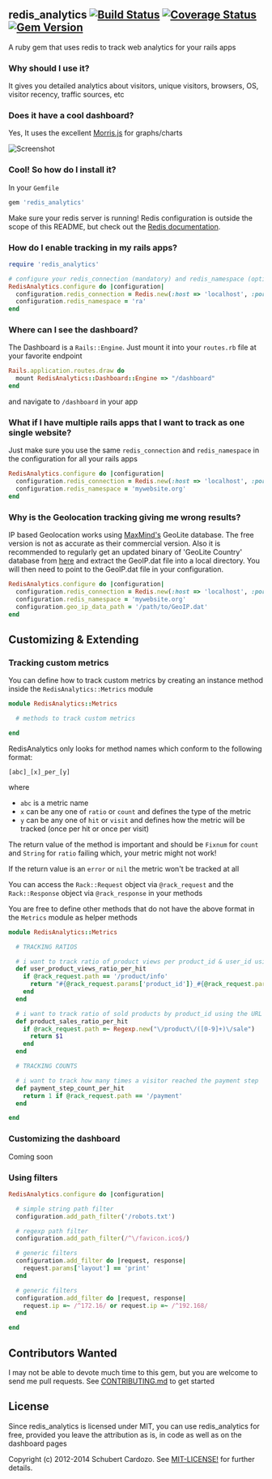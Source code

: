 ## redis_analytics [![Build Status](https://travis-ci.org/saturnine/redis_analytics.png?branch=master)](https://travis-ci.org/saturnine/redis_analytics) [![Coverage Status](https://coveralls.io/repos/saturnine/redis_analytics/badge.png?branch=master)](https://coveralls.io/r/saturnine/redis_analytics) [![Gem Version](https://badge.fury.io/rb/redis_analytics.png)](http://badge.fury.io/rb/redis_analytics)

A ruby gem that uses redis to track web analytics for your rails apps

### Why should I use it?

It gives you detailed analytics about visitors, unique visitors, browsers, OS, visitor recency, traffic sources, etc

### Does it have a cool dashboard?

Yes, It uses the excellent [Morris.js](http://morrisjs.github.io/morris.js/) for graphs/charts

![Screenshot](https://github.com/saturnine/redis_analytics/raw/master/screenshot.png)

### Cool! So how do I install it?

In your `Gemfile`

```ruby
gem 'redis_analytics'
```

Make sure your redis server is running! Redis configuration is outside the scope of this README, but
check out the [Redis documentation](http://redis.io/documentation).

### How do I enable tracking in my rails apps?

```ruby
require 'redis_analytics'

# configure your redis_connection (mandatory) and redis_namespace (optional)
RedisAnalytics.configure do |configuration|
  configuration.redis_connection = Redis.new(:host => 'localhost', :port => '6379')
  configuration.redis_namespace = 'ra'
end
```

### Where can I see the dashboard?

The Dashboard is a `Rails::Engine`. Just mount it into your `routes.rb` file at your favorite endpoint

```ruby
Rails.application.routes.draw do
  mount RedisAnalytics::Dashboard::Engine => "/dashboard"
end
```

and navigate to `/dashboard` in your app

### What if I have multiple rails apps that I want to track as one single website?

Just make sure you use the same `redis_connection` and `redis_namespace` in the configuration for all your rails apps

```ruby
RedisAnalytics.configure do |configuration|
  configuration.redis_connection = Redis.new(:host => 'localhost', :port => '6379')
  configuration.redis_namespace = 'mywebsite.org'
end
```

### Why is the Geolocation tracking giving me wrong results?

IP based Geolocation works using [MaxMind's](http://www.maxmind.com) GeoLite database. The free version is not as accurate as their commercial version. 
Also it is recommended to regularly get an updated binary of 'GeoLite Country' database from [here](http://dev.maxmind.com/geoip/geolite) and extract the GeoIP.dat file into a local directory.
You will then need to point to the GeoIP.dat file in your configuration.

```ruby
RedisAnalytics.configure do |configuration|
  configuration.redis_connection = Redis.new(:host => 'localhost', :port => '6379')
  configuration.redis_namespace = 'mywebsite.org'
  configuration.geo_ip_data_path = '/path/to/GeoIP.dat'
end
```

## Customizing & Extending

### Tracking custom metrics

You can define how to track custom metrics by creating an instance method inside the `RedisAnalytics::Metrics` module

```ruby
module RedisAnalytics::Metrics

  # methods to track custom metrics  

end
```

RedisAnalytics only looks for method names which conform to the following format:

`[abc]_[x]_per_[y]`

where

* `abc` is a metric name
* `x` can be any one of `ratio` or `count` and defines the type of the metric
* `y` can be any one of `hit` or `visit` and defines how the metric will be tracked (once per hit or once per visit)

The return value of the method is important and should be `Fixnum` for `count` and `String` for `ratio` failing which, your metric might not work!

If the return value is an `error` or `nil` the metric won't be tracked at all

You can access the `Rack::Request` object via `@rack_request` and the `Rack::Response` object via `@rack_response` in your methods

You are free to define other methods that do not have the above format in the `Metrics` module as helper methods

```ruby
module RedisAnalytics::Metrics

  # TRACKING RATIOS

  # i want to track ratio of product views per product_id & user_id using query params
  def user_product_views_ratio_per_hit
    if @rack_request.path == '/product/info'
      return "#{@rack_request.params['product_id']}_#{@rack_request.params['user_id']}"
    end
  end

  # i want to track ratio of sold products by product_id using the URL `/products/:id/sale`
  def product_sales_ratio_per_hit
    if @rack_request.path =~ Regexp.new("\/product\/([0-9]+)\/sale")
      return $1
    end
  end

  # TRACKING COUNTS

  # i want to track how many times a visitor reached the payment step
  def payment_step_count_per_hit
    return 1 if @rack_request.path == '/payment'
  end

end
```

### Customizing the dashboard

Coming soon

### Using filters

```ruby
RedisAnalytics.configure do |configuration|

  # simple string path filter
  configuration.add_path_filter('/robots.txt')

  # regexp path filter
  configuration.add_path_filter(/^\/favicon.ico$/)

  # generic filters
  configuration.add_filter do |request, response|
    request.params['layout'] == 'print'
  end

  # generic filters
  configuration.add_filter do |request, response|
    request.ip =~ /^172.16/ or request.ip =~ /^192.168/
  end

end
```

## Contributors Wanted

I may not be able to devote much time to this gem, but you are welcome to send me pull requests. See [CONTRIBUTING.md](CONTRIBUTING.md) to get started

## License

Since redis_analytics is licensed under MIT, you can use redis_analytics for free, provided you leave the attribution as is, in code as well as on the dashboard pages

Copyright (c) 2012-2014 Schubert Cardozo. See [MIT-LICENSE!](MIT-LICENSE) for further details.
